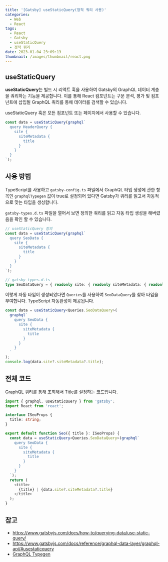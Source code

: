 ```yaml
---
title: '[Gatsby] useStaticQuery(정적 쿼리 사용)'
categories:
  - Web
  - React
tags:
  - React
  - Gatsby
  - useStaticQuery
  - 정적 쿼리
date: 2023-01-04 23:09:13
thumbnail: /images/thumbnail/react.png
---
```


## useStaticQuery

**useStaticQuery**는 빌드 시 리액트 훅을 사용하여 Gatsby의 GraphQL 데이터 계층을 쿼리하는 기능을 제공합니다. 이를 통해 React 컴포넌트는 구문 분석, 평가 및 컴포넌트에 삽입될 GraphQL 쿼리를 통해 데이터를 검색할 수 있습니다.

useStaticQuery 훅은 모든 컴포넌트 또는 페이지에서 사용할 수 있습니다.

```ts
const data = useStaticQuery(graphql`
  query HeaderQuery {
    site {
      siteMetadata {
        title
      }
    }
  }
`);
```

## 사용 방법

TypeScript를 사용하고 `gatsby-config.ts` 파일에서 GraphQL 타입 생성에 관한 항목인 `graphqlTypegen` 값이 true로 설정되어 있다면 Gatsby가 쿼리를 읽고서 자동적으로 맞는 타입을 생성합니다.

`gatsby-types.d.ts` 파일을 열어서 보면 정의한 쿼리를 읽고 자동 타입 생성을 해버렸음을 확인 할 수 있습니다.

```ts
// useStaticQuery 정의
const data = useStaticQuery(graphql`
  query SeoData {
    site {
      siteMetadata {
        title
      }
    }
  }
`);
```

```ts
// gatsby-types.d.ts
type SeoDataQuery = { readonly site: { readonly siteMetadata: { readonly title: string | null } | null } | null };
```

이렇게 자동 타입이 생성되었다면 `Queries`를 사용하여 `SeoDataQuery`를 찾아 타입을 부여합니다. TypeScript 자동완성이 제공됩니다.

```ts
const data = useStaticQuery<Queries.SeoDataQuery>(
  graphql`
    query SeoData {
      site {
        siteMetadata {
          title
        }
      }
    }
  `
);
console.log(data.site?.siteMetadata?.title);
```

## 전체 코드

GraphQL 쿼리를 통해 조회해서 Title를 설정하는 코드입니다.

```ts
import { graphql, useStaticQuery } from 'gatsby';
import React from 'react';

interface ISeoProps {
  title: string;
}

export default function Seo({ title }: ISeoProps) {
  const data = useStaticQuery<Queries.SeoDataQuery>(graphql`
    query SeoData {
      site {
        siteMetadata {
          title
        }
      }
    }
  `);
  return (
    <title>
      {title} | {data.site?.siteMetadata?.title}
    </title>
  );
}
```

## 참고

- https://www.gatsbyjs.com/docs/how-to/querying-data/use-static-query/
- https://www.gatsbyjs.com/docs/reference/graphql-data-layer/graphql-api/#usestaticquery
- [GraphQL Typegen](https://www.gatsbyjs.com/docs/how-to/local-development/graphql-typegen/)
